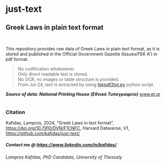 # just-text
## Greek Laws in plain text format

<br>

This repository provides raw data of Greek Laws in plain text format, as it is stored and published in the Official Government Gazette (Issues/FEK A') in pdf format. <br>
> No codification whatsoever.<br>
> Only direct readable text is stored. <br>
> No OCR, no images or table structure is provided. <br>
> From Jul-24, text is extracted by using <a href="https://github.com/kafidas/just-text/tree/main/pdf-text-processing">fekpdf2txt.py</a> python script.

<b><i>Source of data: National Printing House (Εθνικό Τυπογραφείο)</i></b> <a href="https://www.et.gr">www.et.gr</a> <br><br>

### Citation
Kafidas, Lampros, 2024, "Greek Laws in text format", https://doi.org/10.7910/DVN/F1CNFC, Harvard Dataverse, V1, https://github.com/kafidas/just-text/


##### Contact me @ <a href="https://www.linkedin.com/in/kafidas/"> https://www.linkedin.com/in/kafidas/</a>
###### Lampros Kafidas, PhD Candidate, University of Thessaly

